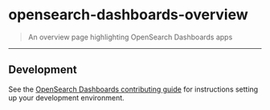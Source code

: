 # opensearch-dashboards-overview

> An overview page highlighting OpenSearch Dashboards apps

---

## Development

See the [OpenSearch Dashboards contributing guide](https://github.com/opensearch-project/OpenSearch-Dashboards/blob/master/CONTRIBUTING.md) for instructions setting up your development environment.

